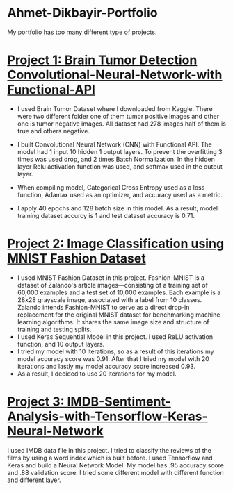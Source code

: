 # Ahmet-Dikbayir-Portfolio
My portfolio has too many different type of projects.
# [Project 1: Brain Tumor Detection Convolutional-Neural-Network-with Functional-API](https://github.com/AhmetDikbayir/Convolutional-Neural-Network-with-Functional-API)

* I used Brain Tumor Dataset where I downloaded from Kaggle. There were two different folder one of them tumor positive images and other one is tumor negative images. All dataset had 278 images half of them is true and others negative. 

* I built Convolutional Neural Network (CNN) with Functional API. The model had 1 input 10 hidden 1 output layers. To prevent the overfitting 3 times was used drop, and 2 times Batch Normalization. In the hidden layer Relu activation function was used, and softmax used in the output layer. 

* When compiling model, Categorical Cross Entropy used as a loss function, Adamax used as an optimizer, and accuracy used as a metric.

* I apply 40 epochs and 128 batch size in this model. As a result, model training dataset accurcy is 1 and test dataset accuracy is 0.71.

# [Project 2: Image Classification using MNIST Fashion Dataset](https://github.com/AhmetDikbayir/Neural-Network-Project-with-MNIST-Fashion-Dataset)
* I used MNIST Fashion Dataset in this project. Fashion-MNIST is a dataset of Zalando's article images—consisting of a training set of 60,000 examples and a test set of 10,000 examples. Each example is a 28x28 grayscale image, associated with a label from 10 classes. Zalando intends Fashion-MNIST to serve as a direct drop-in replacement for the original MNIST dataset for benchmarking machine learning algorithms. It shares the same image size and structure of training and testing splits. 
* I used Keras Sequential Model in this project. I used ReLU activation function, and 10 output layers. 
* I tried my model with 10 iterations, so as a result of this iterations my model accuracy score was 0.91. After that I tried my model with 20 iterations and lastly my model accuracy score increased 0.93.
* As a result, I decided to use 20 iterations for my model.

# [Project 3: IMDB-Sentiment-Analysis-with-Tensorflow-Keras-Neural-Network](https://github.com/AhmetDikbayir/IMDB-Sentiment-Analysis-with-Tensorflow-Keras-Neural-Network)
I used IMDB data file in this project. I tried to classify the reviews of the films by using a word index which is built before. I used Tensorflow and Keras and build a Neural Network Model. My model has .95 accuracy score and .88 validation score. I tried some different model with different function and different layer.


 
